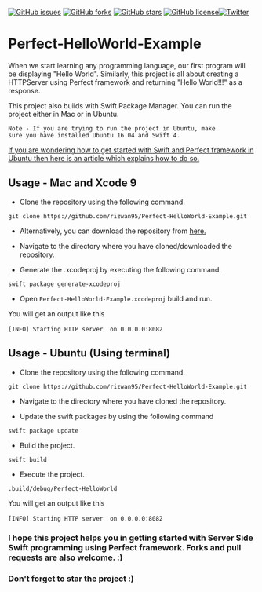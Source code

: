 [![GitHub issues](https://img.shields.io/github/issues/rizwan95/Perfect-HelloWorld-Example.svg)](https://github.com/rizwan95/Perfect-HelloWorld-Example/issues)
[![GitHub forks](https://img.shields.io/github/forks/rizwan95/Perfect-HelloWorld-Example.svg)](https://github.com/rizwan95/Perfect-HelloWorld-Example/network)
[![GitHub stars](https://img.shields.io/github/stars/rizwan95/Perfect-HelloWorld-Example.svg)](https://github.com/rizwan95/Perfect-HelloWorld-Example/stargazers)
[![GitHub license](https://img.shields.io/github/license/rizwan95/Perfect-HelloWorld-Example.svg)](https://github.com/rizwan95/Perfect-HelloWorld-Example/blob/master/LICENSE)[![Twitter](https://img.shields.io/twitter/url/https/github.com/rizwan95/Perfect-HelloWorld-Example.svg?style=social)](https://twitter.com/intent/tweet?text=Wow:&url=https%3A%2F%2Fgithub.com%2Frizwan95%2FPerfect-HelloWorld-Example)


# Perfect-HelloWorld-Example

When we start learning any programming language, our first program will be displaying "Hello World". Similarly, this project is all about creating a HTTPServer using Perfect framework and returning "Hello World!!!" as a response. 

This project also builds with Swift Package Manager. You can run the project either in Mac or in Ubuntu. 

<code>Note - If you are trying to run the project in Ubuntu, make sure you have installed Ubuntu 16.04 and Swift 4. </code>

[If you are wondering how to get started with Swift and Perfect framework in Ubuntu then here is an article which explains how to do so.](https://www.bit.ly/installperfect "Deploying Perfect and Swift 4 on Ubuntu")


## Usage - Mac and Xcode 9

* Clone the repository using the following command.

<pre><code>git clone https://github.com/rizwan95/Perfect-HelloWorld-Example.git</code></pre>

* Alternatively, you can download the repository from [here.](https://github.com/rizwan95/Perfect-HelloWorld-Example/archive/master.zip "Perfect- HelloWorld example")

* Navigate to the directory where you have cloned/downloaded the repository.

* Generate the .xcodeproj by executing the following command.

<pre><code>swift package generate-xcodeproj</code></pre>

* Open <code>Perfect-HelloWorld-Example.xcodeproj</code> build and run. 

You will get an output like this

<pre><code>[INFO] Starting HTTP server  on 0.0.0.0:8082</code> </pre>

## Usage - Ubuntu (Using terminal)

* Clone the repository using the following command.

<pre><code>git clone https://github.com/rizwan95/Perfect-HelloWorld-Example.git</code></pre>

* Navigate to the directory where you have cloned the repository.

* Update the swift packages by using the following command
<pre><code>swift package update</code></pre>

* Build the project.
<pre><code>swift build</code></pre>

* Execute the project. 
<pre><code>.build/debug/Perfect-HelloWorld</code></pre>

You will get an output like this

<pre><code>[INFO] Starting HTTP server  on 0.0.0.0:8082</code> </pre>

### I hope this project helps you in getting started with Server Side Swift programming using Perfect framework. Forks and pull requests are also welcome. :) 
### Don't forget to star the project :) 



